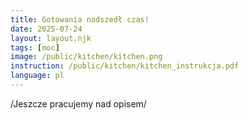 ```yaml
---
title: Gotowania nadszedł czas!
date: 2025-07-24
layout: layout.njk
tags: [moc]
image: /public/kitchen/kitchen.png
instruction: /public/kitchen/kitchen_instrukcja.pdf
language: pl
---
```


/Jeszcze pracujemy nad opisem/
